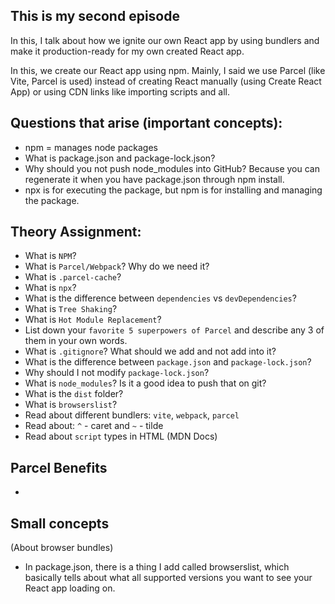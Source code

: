 ## This is my second episode
  In this, I talk about how we ignite our own React app by using bundlers and make it production-ready for my own created React app.
 
  In this, we create our React app using npm. Mainly, I said we use Parcel (like Vite, Parcel is used) instead of creating React manually (using Create React App) or using CDN links like importing scripts and all.

 ## Questions that arise (important concepts):
 - npm = manages node packages
 - What is package.json and package-lock.json?
 - Why should you not push node_modules into GitHub? Because you can regenerate it when you have package.json through npm install.
 - npx is for executing the package, but npm is for installing and managing the package.

 ## Theory Assignment:
- What is `NPM`?
- What is `Parcel/Webpack`? Why do we need it?
- What is `.parcel-cache`?
- What is `npx`?
- What is the difference between `dependencies` vs `devDependencies`?
- What is `Tree Shaking`?
- What is `Hot Module Replacement`?
- List down your `favorite 5 superpowers of Parcel` and describe any 3 of them in your own words.
- What is `.gitignore`? What should we add and not add into it?
- What is the difference between `package.json` and `package-lock.json`?
- Why should I not modify `package-lock.json`?
- What is `node_modules`? Is it a good idea to push that on git?
- What is the `dist` folder?
- What is `browserslist`?
- Read about different bundlers: `vite`, `webpack`, `parcel`
- Read about: `^` - caret and `~` - tilde
- Read about `script` types in HTML (MDN Docs)

## Parcel Benefits
-

## Small concepts
(About browser bundles)
- In package.json, there is a thing I add called browserslist, which basically tells about what all supported versions you want to see your React app loading on.